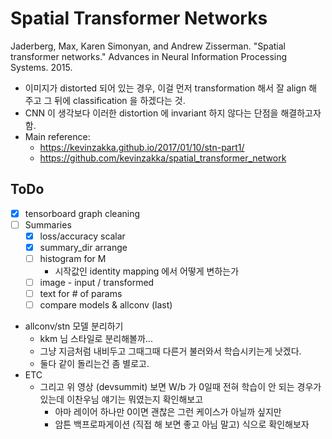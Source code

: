 # Spatial Transformer Networks

Jaderberg, Max, Karen Simonyan, and Andrew Zisserman. "Spatial transformer networks." Advances in Neural Information Processing Systems. 2015.

* 이미지가 distorted 되어 있는 경우, 이걸 먼저 transformation 해서 잘 align 해 주고 그 뒤에 classification 을 하겠다는 것.  
* CNN 이 생각보다 이러한 distortion 에 invariant 하지 않다는 단점을 해결하고자 함.
* Main reference:
    * https://kevinzakka.github.io/2017/01/10/stn-part1/
    * https://github.com/kevinzakka/spatial_transformer_network


## ToDo

* [x] tensorboard graph cleaning
* [ ] Summaries
    * [x] loss/accuracy scalar
    * [x] summary_dir arrange
    * [ ] histogram for M
        * 시작값인 identity mapping 에서 어떻게 변하는가
    * [ ] image - input / transformed
    * [ ] text for # of params
    * [ ] compare models & allconv (last)
* allconv/stn 모델 분리하기
    * kkm 님 스타일로 분리해볼까...
    * 그냥 지금처럼 내비두고 그때그때 다른거 불러와서 학습시키는게 낫겠다.
    * 둘다 같이 돌리는건 좀 별로고.
* ETC
    * 그리고 위 영상 (devsummit) 보면 W/b 가 0일때 전혀 학습이 안 되는 경우가 있는데 이찬우님 얘기는 뭐였는지 확인해보고
        * 아마 레이어 하나만 0이면 괜찮은 그런 케이스가 아닐까 싶지만
        * 암튼 백프로파게이션 (직접 해 보면 좋고 아님 말고) 식으로 확인해보자

